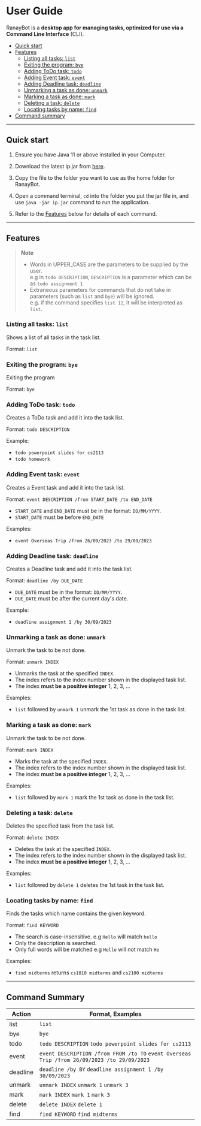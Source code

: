# User Guide

RanayBot is a **desktop app for managing tasks, optimized for use via a Command Line Interface** (CLI).

-  [Quick start](#quick-start)
-  [Features](#features)
    -  [Listing all tasks: `list`](#listing-all-tasks-list)
    -  [Exiting the program: `bye`](#exiting-the-program-bye)
    -  [Adding ToDo task: `todo`](#adding-todo-task-todo)
    -  [Adding Event task: `event`](#adding-event-task-event)
    -  [Adding Deadline task: `deadline`](#adding-deadline-task-deadline)
    -  [Unmarking a task as done: `unmark`](#unmarking-a-task-as-done-unmark)
    -  [Marking a task as done: `mark`](#marking-a-task-as-done-mark)
    -  [Deleting a task: `delete`](#deleting-a-task-delete)
    -  [Locating tasks by name: `find`](#locating-tasks-by-name-find)
-  [Command summary](#command-summary)

***

## Quick start
1. Ensure you have Java 11 or above installed in your Computer.

2. Download the latest ip.jar from [here](https://github.com/sRanay/ip/releases).

3. Copy the file to the folder you want to use as the home folder for RanayBot.

4. Open a command terminal, `cd` into the folder you put the jar file in, and use `java -jar ip.jar` command to run the application.

5. Refer to the [Features](#features) below for details of each command.

***

## Features
> **Note**  
> - Words in UPPER_CASE are the parameters to be supplied by the user.<br>
e.g in `todo DESCRIPTION`, `DESCRIPTION` is a parameter which can be as `todo assignment 1`
> - Extraneous parameters for commands that do not take in parameters (such as `list` and `bye`) will be ignored.<br>
e.g. if the command specifies `list 12`, it will be interpreted as `list`.

### Listing all tasks: `list`

Shows a list of all tasks in the task list.

Format: `list`

### Exiting the program: `bye`

Exiting the program

Format: `bye`

### Adding ToDo task: `todo`

Creates a ToDo task and add it into the task list.

Format: `todo DESCRIPTION`

Example:

- `todo powerpoint slides for cs2113`
- `todo homework`

### Adding Event task: `event`

Creates a Event task and add it into the task list.

Format: `event DESCRIPTION /from START_DATE /to END_DATE`

- `START_DATE` and `END_DATE` must be in the format: `DD/MM/YYYY`.
- `START_DATE` must be before `END_DATE`

Examples:
- `event Overseas Trip /from 26/09/2023 /to 29/09/2023`

### Adding Deadline task: `deadline`

Creates a Deadline task and add it into the task list.

Format: `deadline /by DUE_DATE`

- `DUE_DATE` must be in the format: `DD/MM/YYYY`.
- `DUE_DATE` must be after the current day's date.

Example: 
- `deadline assignment 1 /by 30/09/2023`

### Unmarking a task as done: `unmark`

Unmark the task to be not done.

Format: `unmark INDEX`

- Unmarks the task at the specified `INDEX`.
- The index refers to the index number shown in the displayed task list.
- The index **must be a positive integer** 1, 2, 3, ...

Examples:
- `list` followed by `unmark 1` unmark the 1st task as done in the task list.

### Marking a task as done: `mark`

Unmark the task to be not done.

Format: `mark INDEX`

- Marks the task at the specified `INDEX`.
- The index refers to the index number shown in the displayed task list.
- The index **must be a positive integer** 1, 2, 3, ...

Examples:
- `list` followed by `mark 1` mark the 1st task as done in the task list.

### Deleting a task: `delete`

Deletes the specified task from the task list.

Format: `delete INDEX`

- Deletes the task at the specified `INDEX`.
- The index refers to the index number shown in the displayed task list.
- The index **must be a positive integer** 1, 2, 3, ...

Examples:
- `list` followed by `delete 1` deletes the 1st task in the task list.

### Locating tasks by name: `find`

Finds the tasks which name contains the given keyword.

Format: `find KEYWORD`

- The search is case-insensitive. e.g `Hello` will match `hello`
- Only the description is searched.
- Only full words will be matched e.g `Hello` will not match `He`

Examples:
- `find midterms` returns `cs1010 midterms` and `cs2100 midterms`

***

## Command Summary

| Action   | Format, Examples                                                                            |
|----------|---------------------------------------------------------------------------------------------|
| list     | `list`                                                                                      |
| bye      | `bye`                                                                                       |
| todo     | `todo DESCRIPTION` `todo powerpoint slides for cs2113`                                      |
| event    | `event DESCRIPTION /from FROM /to TO` `event Overseas Trip /from 26/09/2023 /to 29/09/2023` |
| deadline | `deadline /by BY` `deadline assignment 1 /by 30/09/2023`                                    |
| unmark   | `unmark INDEX` `unmark 1` `unmark 3`                                                        |
| mark     | `mark INDEX` `mark 1` `mark 3`                                                              |
| delete   | `delete INDEX` `delete 1`                                                                   |
| find     | `find KEYWORD` `find midterms`                                                              |

